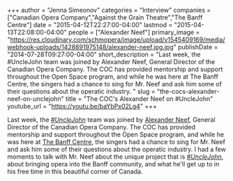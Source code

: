 +++
author = "Jenna Simeonov"
categories = "Interview"
companies = ["Canadian Opera Company","Against the Grain Theatre","The Banff Centre"]
date = "2015-04-12T22:27:00-04:00"
lastmod = "2015-04-13T22:08:00-04:00"
people = ["Alexander Neef"]
primary_image = "https://res.cloudinary.com/schmopera/image/upload/v1545409169/media/webhook-uploads/1428891975148/alexander-neef.jpg.jpg"
publishDate = "2014-07-28T09:27:00-04:00"
short_description = "Last week, the #UncleJohn team was joined by Alexander Neef, General Director of the Canadian Opera Company. The COC has provided mentorship and support throughout the Open Space program, and while he was here at The Banff Centre, the singers had a chance to sing for Mr. Neef and ask him some of their questions about the operatic industry. "
slug = "the-cocs-alexander-neef-on-unclejohn"
title = "The COC&#039;s Alexander Neef on #UncleJohn"
youtube_url = "https://youtu.be/baYbPx02Lg4"
+++

Last week, the [_#UncleJohn_](http://www.banffcentre.ca/event/6504/unclejohn?d=2014-08-01+19:30) team was joined by [Alexander Neef](http://www.coc.ca/AboutTheCOC/AlexanderNeef.aspx), General Director of the Canadian Opera Company. The COC has provided mentorship and support throughout the Open Space program, and while he was here at [The Banff Centre](http://www.banffcentre.ca/event/6504/unclejohn?d=2014-08-01+19:30), the singers had a chance to sing for Mr. Neef and ask him some of their questions about the operatic industry. I had a few moments to talk with Mr. Neef about the unique project that is [_#UncleJohn_](http://atg.schmopera.com/), about bringing opera into the Banff community, and what he'll get up to in his free time in this beautiful corner of Canada.

